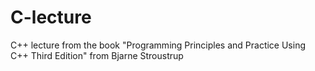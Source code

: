 # C-lecture
C++ lecture from the book "Programming Principles and Practice Using C++ Third Edition" from Bjarne Stroustrup

